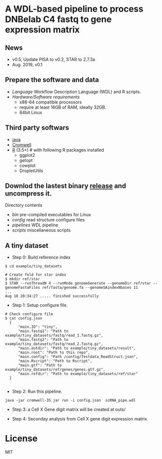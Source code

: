 # A WDL-based pipeline to process DNBelab C4 fastq to gene expression matrix

## News
* v0.5, Update PISA to v0.2, STAR to 2.7.3a
* Aug. 2019, v0.1


## Prepare the software and data

- *Language* Workflow Description Language (WDL) and R scripts. 
- *Hardware/Software requirements* 
  - x86-64 compatible processors
  - require at least 16GB of RAM, ideally 32GB. 
  - 64bit Linux 


## Third party softwars
* [java](www.java.com)
* [Cromwell](https://github.com/broadinstitute/cromwell/releases)
* [R](https://www.r-project.org/)  (3.5+) #  with following R packages installed
  * ggplot2
  * getopt
  * cowplot
  * DropletUtils


## Downlod the lastest binary [release]() and uncompress it.

Directory contents
- *bin*  pre-compiled executables for Linux
- *config*  read structure configure files
- *pipelines*  WDL pipeline
- *scripts*  miscellaneous scripts


## A tiny dataset

- Step 0: Build reference index
```
$ cd example/tiny_datasets

# Create fold for star index
$ mkdir ref/star
$ STAR --runThreadN 4 --runMode genomeGenerate --genomeDir ref/star --genomeFastaFiles ref/fasta/genome.fa --genomeSAindexNbases 11
...
Aug 18 20:34:27 ..... finished successfully 
```
- Step 1: Setup configure file.
```
# Check configure file
$ cat config.json
  {
      "main.ID": "tiny",
      "main.fastq1": "Path to  example/tiny_datasets/fastq/read_1.fastq.gz", 
      "main.fastq2": "Path to example/tiny_datasets/fastq/read_2.fastq.gz",
      "main.outdir": "Path to example/tiny_datasets/result",
      "main.root": "Path to this repo",
      "main.config": "Path /config/Testdata_ReadStruct.json",
      "main.Rscript": "Path to Rscript",
      "main.gtf": "Path to example/tiny_datasets/ref/genes/genes.gtf.gz",
      "main.refdir": "Path to example/tiny_datasets/ref/star"
  }
  
```
- Step 2:  Run this pipeline.

```
java -jar cromwell-35.jar run -i config.json  scRNA_pipe.wdl
```

- Step 3: a Cell X Gene digit matrix will be created at outs/


- Step 4: Seconday analysis from Cell X gene digit expression matrix.


# License
MIT

